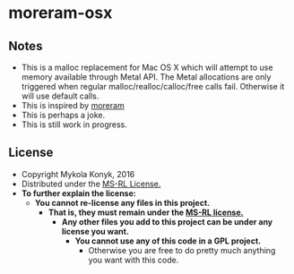 # moreram-osx

## Notes

* This is a malloc replacement for Mac OS X which will attempt to use memory available through Metal API. The Metal allocations
are only triggered when regular malloc/realloc/calloc/free calls fail. Otherwise it will use default calls.
* This is inspired by [moreram](https://github.com/graphitemaster/moreram)
* This is perhaps a joke.
* This is still work in progress.

## License

* Copyright Mykola Konyk, 2016
* Distributed under the [MS-RL License.](http://opensource.org/licenses/MS-RL)
* **To further explain the license:**
  * **You cannot re-license any files in this project.**
    * **That is, they must remain under the [MS-RL license.](http://opensource.org/licenses/MS-RL)**
      * **Any other files you add to this project can be under any license you want.**
        * **You cannot use any of this code in a GPL project.**
          * Otherwise you are free to do pretty much anything you want with this code.
